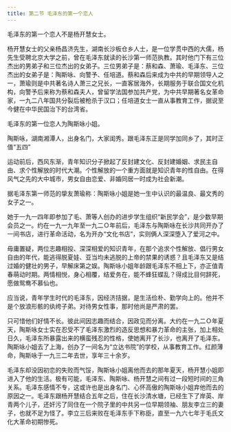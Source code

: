 ```yaml
---
title: 第二节 毛泽东的第一个恋人
---
```


毛泽东的第一个恋人不是杨开慧女士。

杨开慧女士的父亲杨昌济先生，湖南长沙板仓乡人士，是一位学贯中西的大儒，杨先生受聘北京大学之前，曾在毛泽东就读的长沙第一师范执教。其时他门下有三位杰出的男弟子和三位杰出的女弟子。三位男弟子是：蔡和森、萧瑜、毛泽东、三位杰出的女弟子是：陶斯咏、向警予、任培道。蔡和森后来成为中共的早期领导人之一，萧瑜则是中共著名诗人萧三之兄长，一直客居海外，长期服务于联合国文化机构，向警予后来称为蔡和森夫人，曾留学法国参加共产党，为中共早期著名女革命家，一九二八年国共分裂后被枪杀于汉口；任培道女士一直从事教育工作，据说至今健在中华民国治下的台湾省。

毛泽东的第一位恋人为陶斯咏小姐。

陶斯咏，湖南湘潭人，出身名门，大家闺秀。跟毛泽东正是同学加同乡了，其时正值“五四”

运动前后，西风东渐，青年知识分子掀起了反封建文化、反封建婚姻、求民主自由、求个性解放的时代大潮。个性解放的一个重方面就是知识青年的性自由。在得风气之先的大中城市，男女自由恋爱、非婚同居一时成为社会新潮。

据毛泽东第一师范的挚友萧瑜称：陶斯咏小姐是她一生中认识的最温良、最文秀的女子之一。

她于一九一四年即参加了毛、萧等人创办的进步学生组织“新民学会”，是少数早期会员之一。约在一九一九年至一九二Ｏ年前后，毛泽东与陶斯咏在长沙共同开办了一间书店，进行革命活动，名为开办“文化书店”，实则俩人深深堕入了爱河之中。

毋庸置疑，两位志趣相投、深深相爱的知识青年，在那个追求个性解放、倡行男女自由的年代，能逃得脱夏娃、亚当均未逃脱的上帝的禁果的诱惑？且毛泽东又是结过婚的健壮的男子，早解床第之娱。陶斯咏小姐年龄跟毛泽东不相上下，亦正值青春萌动时期。两情相悦，身心相覆，结爱务在，能不蜂狂蝶乱？得成比目何辞死，愿做鸳鸯不慕仙也。

应当说，青年学生时代的毛泽东，因经济拮据，是生活俭朴、勤学向上的。他并不是个放浪形骸的纨绔子弟。对待男女性事，那时他尚是严肃的罢。

只可惜他们好情不长。彼此间因志趣而结合，因政见而分离。大约在一九二Ｏ年夏天，陶斯咏女士实在忍受不了毛泽东激烈的造反思想和暴力革命的主张，加上相处日久，毛泽东所暴露出来的横蛮残忍的性格，使她离开了长沙，也离开了毛泽东。陶斯咏小姐去了上海，创办了一间名为“立达书院”的学校，从事教育工作。红颜薄命，陶斯咏于一九三二年去世，享年三十余岁。

毛泽东却没因初恋的失败而气馁，陶斯咏小姐离他而去的那年夏天，杨开慧小姐即进入了他的生活。极有可能，毛泽东、陶斯咏、杨开慧之间有过一段短时间的三角关系。毛泽东感情不专，这或许也是出身名门、心怀高傲的陶斯咏小姐弃他而去的原因之一。毛泽东跟杨开慧结合五年之后，住在长沙清水塘，已经生下了岸英、岸青两个儿子，还奸污了同住在一个院子里的中共另一位早期领袖、朋友李立三的妻子，也就不足为怪了。李立三后来败在毛泽东手下称臣，直至一九六七年于毛氏文化大革命初期惨死。
